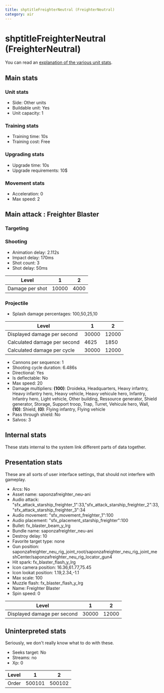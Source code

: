 ```yaml
---
title: shptitleFreighterNeutral (FreighterNeutral)
category: air
---
```


# shptitleFreighterNeutral (FreighterNeutral)

You can read an [explanation  of the various unit stats](unitexplained.md).

## Main stats

### Unit stats

  * Side: Other units
  * Buildable unit: Yes
  * Unit capacity: 1

### Training stats

  * Training time: 10s
  * Training cost: Free

### Upgrading stats

  * Upgrade time: 10s
  * Upgrade requirements: 10$

### Movement stats

  * Acceleration: 0
  * Max speed: 2

## Main attack : Freighter Blaster

### Targeting


### Shooting

  * Animation delay: 2.112s
  * Impact delay: 170ms
  * Shot count: 3
  * Shot delay: 50ms

|Level          |1    |2   |
|---------------|-----|----|
|Damage per shot|10000|4000|


### Projectile

  * Splash damage percentages: 100,50,25,10

|Level                       |1    |2    |
|----------------------------|-----|-----|
|Displayed damage per second |30000|12000|
|Calculated damage per second|4625 |1850 |
|Calculated damage per cycle |30000|12000|


  * Cannons per sequence: 1
  * Shooting cycle duration: 6.486s
  * Directional: Yes
  * Is deflectable: No
  * Max speed: 20
  * Damage multipliers: **(100)**: Droideka, Headquarters, Heavy infantry, Heavy infantry hero, Heavy vehicle, Heavy vehicule hero, Infantry, Infantry hero, Light vehicle, Other building, Ressource generator, Shield generator, Storage, Support troop, Trap, Turret, Vehicule hero, Wall, **(10)**: Shield, **(0)**: Flying infantry, Flying vehicle
  * Pass through shield: No
  * Salvos: 3

## Internal stats

These stats internal to the system link different parts of data together.


## Presentation stats

These are all sorts of user interface settings, that should not interfere with gameplay.

  * Arcs: No
  * Asset name: saponzafreighter_neu-ani
  * Audio attack: "sfx_attack_starship_freighter_1":33,"sfx_attack_starship_freighter_2":33,"sfx_attack_starship_freighter_3":34
  * Audio movement: "sfx_movement_freighter_1":100
  * Audio placement: "sfx_placement_starship_freighter":100
  * Bullet: fx_blaster_beam_y_lrg
  * Bundle name: saponzafreighter_neu-ani
  * Destroy delay: 10
  * Favorite target type: none
  * Gun position: saponzafreighter_neu_rig_joint_root/saponzafreighter_neu_rig_joint_meshCenter/saponzafreighter_neu_rig_locator_gun4
  * Hit spark: fx_blaster_flash_y_lrg
  * Icon camera position: 16.36,61.77,75.45
  * Icon lookat position: 1.19,2.34,-1.1
  * Max scale: 100
  * Muzzle flash: fx_blaster_flash_y_lrg
  * Name: Freighter Blaster
  * Spin speed: 0

|Level                      |1    |2    |
|---------------------------|-----|-----|
|Displayed damage per second|30000|12000|


## Uninterpreted stats

Seriously, we don't really know what to do with these.

  * Seeks target: No
  * Streams: no
  * Xp: 0

|Level|1     |2     |
|-----|------|------|
|Order|500101|500102|


